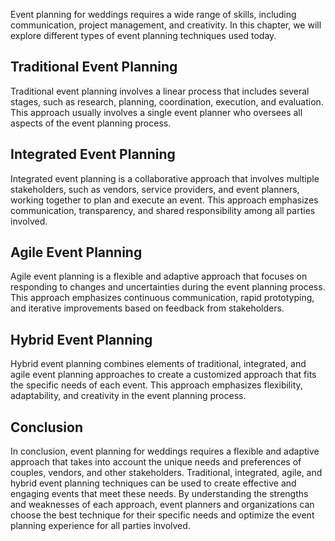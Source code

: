 

Event planning for weddings requires a wide range of skills, including communication, project management, and creativity. In this chapter, we will explore different types of event planning techniques used today.

Traditional Event Planning
--------------------------

Traditional event planning involves a linear process that includes several stages, such as research, planning, coordination, execution, and evaluation. This approach usually involves a single event planner who oversees all aspects of the event planning process.

Integrated Event Planning
-------------------------

Integrated event planning is a collaborative approach that involves multiple stakeholders, such as vendors, service providers, and event planners, working together to plan and execute an event. This approach emphasizes communication, transparency, and shared responsibility among all parties involved.

Agile Event Planning
--------------------

Agile event planning is a flexible and adaptive approach that focuses on responding to changes and uncertainties during the event planning process. This approach emphasizes continuous communication, rapid prototyping, and iterative improvements based on feedback from stakeholders.

Hybrid Event Planning
---------------------

Hybrid event planning combines elements of traditional, integrated, and agile event planning approaches to create a customized approach that fits the specific needs of each event. This approach emphasizes flexibility, adaptability, and creativity in the event planning process.

Conclusion
----------

In conclusion, event planning for weddings requires a flexible and adaptive approach that takes into account the unique needs and preferences of couples, vendors, and other stakeholders. Traditional, integrated, agile, and hybrid event planning techniques can be used to create effective and engaging events that meet these needs. By understanding the strengths and weaknesses of each approach, event planners and organizations can choose the best technique for their specific needs and optimize the event planning experience for all parties involved.

